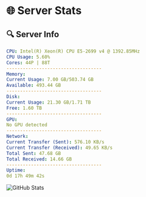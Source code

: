 # 🌐 Server Stats
## 🔍 Server Info
```yaml
CPU: Intel(R) Xeon(R) CPU E5-2699 v4 @ 1392.85MHz
CPU Usage: 5.60%
Cores: 44P | 88T
-----------------------------------
Memory:
Current Usage: 7.00 GB/503.74 GB
Available: 493.44 GB
-----------------------------------
Disk:
Current Usage: 21.30 GB/1.71 TB
Free: 1.60 TB
-----------------------------------
GPU:
No GPU detected
-----------------------------------
Network:
Current Transfer (Sent): 576.10 KB/s
Current Transfer (Received): 49.65 KB/s
Total Sent: 47.68 GB
Total Received: 14.66 GB
-----------------------------------
Uptime:
0d 17h 49m 42s
```
![GitHub Stats](https://img.shields.io/badge/Updated-2025-04-20_10:58:30-blue)
